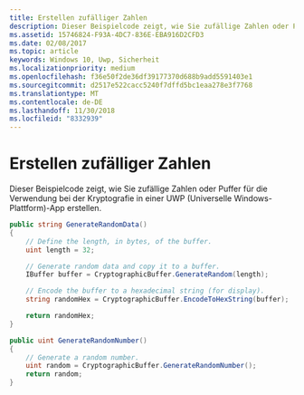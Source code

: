 ```yaml
---
title: Erstellen zufälliger Zahlen
description: Dieser Beispielcode zeigt, wie Sie zufällige Zahlen oder Puffer für die Verwendung bei der Kryptografie in einer UWP (Universelle Windows-Plattform)-App erstellen.
ms.assetid: 15746824-F93A-4DC7-836E-EBA916D2CFD3
ms.date: 02/08/2017
ms.topic: article
keywords: Windows 10, Uwp, Sicherheit
ms.localizationpriority: medium
ms.openlocfilehash: f36e50f2de36df39177370d688b9add5591403e1
ms.sourcegitcommit: d2517e522cacc5240f7dffd5bc1eaa278e3f7768
ms.translationtype: MT
ms.contentlocale: de-DE
ms.lasthandoff: 11/30/2018
ms.locfileid: "8332939"
---
```

# <a name="create-random-numbers"></a>Erstellen zufälliger Zahlen



Dieser Beispielcode zeigt, wie Sie zufällige Zahlen oder Puffer für die Verwendung bei der Kryptografie in einer UWP (Universelle Windows-Plattform)-App erstellen.

```cs
public string GenerateRandomData()
{
    // Define the length, in bytes, of the buffer.
    uint length = 32;

    // Generate random data and copy it to a buffer.
    IBuffer buffer = CryptographicBuffer.GenerateRandom(length);

    // Encode the buffer to a hexadecimal string (for display).
    string randomHex = CryptographicBuffer.EncodeToHexString(buffer);

    return randomHex;
}

public uint GenerateRandomNumber()
{
    // Generate a random number.
    uint random = CryptographicBuffer.GenerateRandomNumber();
    return random;
}
```